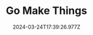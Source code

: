 ---
title: Go Make Things
url: https://gomakethings.com
date: "2024-03-24T17:39:26.977Z"
collection:
  - Code
type: Collections
kind: website
---